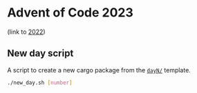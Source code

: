 # Advent of Code 2023

(link to [2022](https://github.com/JorianWoltjer/adventofcode2022))

## New day script

A script to create a new cargo package from the [`dayN/`](dayN/) template. 

```Bash
./new_day.sh [number]
```
